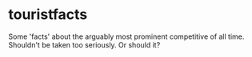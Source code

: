 # touristfacts

Some 'facts' about the arguably most prominent competitive of all time. Shouldn't be taken too seriously. Or should it?
